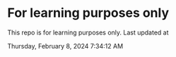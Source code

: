 # For learning purposes only
This repo is for learning purposes only.
Last updated at

Thursday, February 8, 2024 7:34:12 AM

